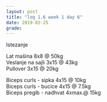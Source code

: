 ```yaml
---
layout: post
title: "log 1.6 week 1 day 6"
date: 2019-02-25
grade:
---
```


Istezanje

Lat mašina 8x8 @ 50kg   
Veslanje na sajli 3x15 @ 43kg  
Pullover 3x15 @ 20kg       

Biceps curls - sipka 4x15 @ 10kg   
Biceps curls - bucice 4x15 @ 7.5kg   
Biceps pregib - nadhvat 4xmax.@ 15kg  
